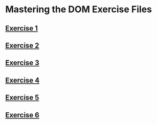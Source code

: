 # Mastering the DOM Exercise Files

## [Exercise 1](https://sbchittenden.github.io/BA-Demos/Mastering-the-DOM/exercises_files/exercise_1.js)

## [Exercise 2](https://sbchittenden.github.io/BA-Demos/Mastering-the-DOM/exercises_files/exercise_2.html)

## [Exercise 3](https://sbchittenden.github.io/BA-Demos/Mastering-the-DOM/exercises_files/exercise_3.html)

## [Exercise 4](https://sbchittenden.github.io/BA-Demos/Mastering-the-DOM/exercises_files/exercise_4.html)

## [Exercise 5](https://sbchittenden.github.io/BA-Demos/Mastering-the-DOM/exercises_files/exercise_5.html)

## [Exercise 6](https://sbchittenden.github.io/BA-Demos/Mastering-the-DOM/exercises_files/exercise_6.html)


